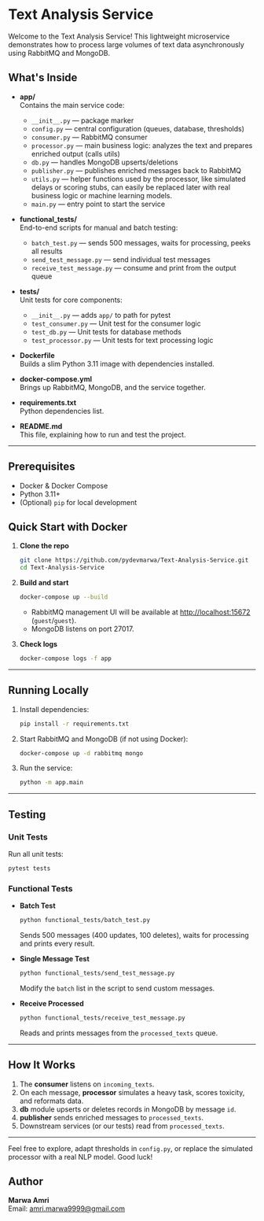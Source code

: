 # Text Analysis Service

Welcome to the Text Analysis Service! This lightweight microservice demonstrates 
how to process large volumes of text data asynchronously using RabbitMQ and MongoDB.

## What's Inside

- **app/**  
  Contains the main service code:
  - `__init__.py` — package marker  
  - `config.py` — central configuration (queues, database, thresholds)  
  - `consumer.py` — RabbitMQ consumer  
  - `processor.py` — main business logic: analyzes the text and prepares enriched output (calls utils) 
  - `db.py` — handles MongoDB upserts/deletions  
  - `publisher.py` — publishes enriched messages back to RabbitMQ  
  - `utils.py` —  helper functions used by the processor, like simulated delays or scoring stubs, 
     can easily be replaced later with real business logic or machine learning models. 
  - `main.py` — entry point to start the service  

- **functional_tests/**  
  End-to-end scripts for manual and batch testing:
  - `batch_test.py` — sends 500 messages, waits for processing, peeks all results  
  - `send_test_message.py` — send individual test messages  
  - `receive_test_message.py` — consume and print from the output queue  

- **tests/**  
  Unit tests for core components:
  - `__init__.py` — adds `app/` to path for pytest  
  - `test_consumer.py` — Unit test for the consumer logic  
  - `test_db.py` — Unit tests for database methods  
  - `test_processor.py` — Unit tests for text processing logic  

- **Dockerfile**  
  Builds a slim Python 3.11 image with dependencies installed.

- **docker-compose.yml**  
  Brings up RabbitMQ, MongoDB, and the service together.

- **requirements.txt**  
  Python dependencies list.

- **README.md**  
  This file, explaining how to run and test the project.

---

## Prerequisites

- Docker & Docker Compose  
- Python 3.11+  
- (Optional) `pip` for local development  

## Quick Start with Docker

1. **Clone the repo**  
   ```bash
   git clone https://github.com/pydevmarwa/Text-Analysis-Service.git
   cd Text-Analysis-Service
   ```

2. **Build and start**  
   ```bash
   docker-compose up --build
   ```
   - RabbitMQ management UI will be available at [http://localhost:15672](http://localhost:15672) (`guest`/`guest`).  
   - MongoDB listens on port 27017.  

3. **Check logs**  
   ```bash
   docker-compose logs -f app
   ```

---

## Running Locally

1. Install dependencies:  
   ```bash
   pip install -r requirements.txt
   ```

2. Start RabbitMQ and MongoDB (if not using Docker):  
   ```bash
   docker-compose up -d rabbitmq mongo
   ```

3. Run the service:  
   ```bash
   python -m app.main
   ```

---

## Testing

### Unit Tests

Run all unit tests:
```bash
pytest tests
```

### Functional Tests

- **Batch Test**  
  ```bash
  python functional_tests/batch_test.py
  ```
  Sends 500 messages (400 updates, 100 deletes), waits for processing and prints every result.

- **Single Message Test**  
  ```bash
  python functional_tests/send_test_message.py
  ```
  Modify the `batch` list in the script to send custom messages.

- **Receive Processed**  
  ```bash
  python functional_tests/receive_test_message.py
  ```
  Reads and prints messages from the `processed_texts` queue.

---

## How It Works

1. The **consumer** listens on `incoming_texts`.  
2. On each message, **processor** simulates a heavy task, scores toxicity, and reformats data.  
3. **db** module upserts or deletes records in MongoDB by message `id`.  
4. **publisher** sends enriched messages to `processed_texts`.  
5. Downstream services (or our tests) read from `processed_texts`.

---

Feel free to explore, adapt thresholds in `config.py`, or replace the simulated 
processor with a real NLP model. Good luck!


## Author

**Marwa Amri**  
Email: amri.marwa9999@gmail.com  
